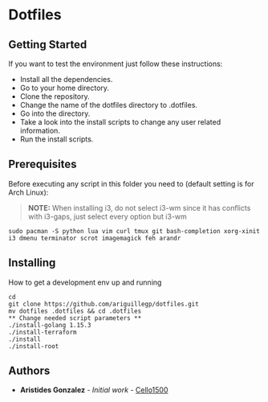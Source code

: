 
# Dotfiles

## Getting Started  

If you want to test the environment just follow these instructions:  
* Install all the dependencies.  
* Go to your home directory.  
* Clone the repository.  
* Change the name of the dotfiles directory to .dotfiles.  
* Go into the directory.
* Take a look into the install scripts to change any user related information.
* Run the install scripts.  

## Prerequisites  

Before executing any script in this folder you need to (default setting is for Arch Linux):  

> **NOTE:** When installing i3, do not select i3-wm since it has conflicts with i3-gaps, just select every option but i3-wm

```
sudo pacman -S python lua vim curl tmux git bash-completion xorg-xinit i3 dmenu terminator scrot imagemagick feh arandr

```
## Installing

How to get a development env up and running

```
cd
git clone https://github.com/ariguillegp/dotfiles.git
mv dotfiles .dotfiles && cd .dotfiles
** Change needed script parameters **
./install-golang 1.15.3
./install-terraform
./install
./install-root
```
## Authors

* **Aristides Gonzalez** - *Initial work* - [Cello1500](https://github.com/cello1500)
